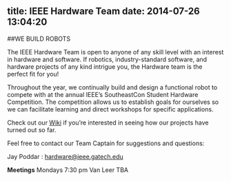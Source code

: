 title: IEEE Hardware Team
date: 2014-07-26 13:04:20
---

##WE BUILD ROBOTS

The IEEE Hardware Team is open to anyone of any skill level with an interest in hardware and software.  If robotics, industry-standard software, and hardware projects of any kind intrigue you, the Hardware team is the perfect fit for you!

Throughout the year, we continually build and design a functional robot to compete with at the annual IEEE’s SoutheastCon Student Hardware Competition. The competition allows us to establish goals for ourselves so we can facilitate learning and direct workshops for specific applications.

Check out our [Wiki](http://ieee-hardware.gatech.edu/wiki/Main_Page) if you’re interested in seeing how our projects have turned out so far.

Feel free to contact our Team Captain for suggestions and questions:

Jay Poddar : <hardware@ieee.gatech.edu>

__Meetings__
Mondays 7:30 pm
Van Leer TBA
